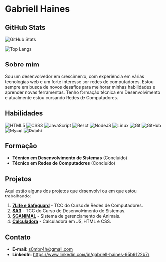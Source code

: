 # Gabriell Haines
## GitHub Stats
![GitHub Stats](https://github-readme-stats.vercel.app/api?username=gabriell122&theme=highcontrast&show_icons=true&hide=stars&locale=pt-br)

![Top Langs](https://github-readme-stats-git-masterrstaa-rickstaa.vercel.app/api/top-langs/?username=aagibio&layout=compact&theme=highcontrast&show_icons=true&locale=pt-br&card_width=468px&langs_count=10)

## Sobre mim
Sou um desenvolvedor em crescimento, com experiência em várias tecnologias web e um forte interesse por redes de computadores. Estou sempre em busca de novos desafios para melhorar minhas habilidades e aprender novas ferramentas. Tenho formação técnica em Desenvolvimento e atualmente estou cursando Redes de Computadores.

## Habilidades
![HTML5](https://img.shields.io/badge/HTML-000?style=for-the-badge&logo=html5)
![CSS3](https://img.shields.io/badge/CSS-000?style=for-the-badge&logo=css3)
![JavaScript](https://img.shields.io/badge/JavaScript-F7DF1E?style=for-the-badge&logo=javascript&logoColor=yellow&color=black)
![React](https://img.shields.io/badge/React-20232A?style=for-the-badge&logo=react&logoColor=61DAFB&color=black)
![NodeJS](https://img.shields.io/badge/node.js-6DA55F?style=for-the-badge&logo=node.js&logoColor=white&color=black)
![Linux](https://img.shields.io/badge/Linux-000?style=for-the-badge&logo=linux)
![Git](https://img.shields.io/badge/Git-000?style=for-the-badge&logo=git)
![GitHub](https://img.shields.io/badge/GitHub-000?style=for-the-badge&logo=github&logoColor=30A3DC)
![Mysql](https://img.shields.io/badge/mysql-000?style=for-the-badge&logo=mysql)
![Delphi](https://img.shields.io/badge/delphi-000?style=for-the-badge&logo=delphi)
## Formação
- **Técnico em Desenvolvimento de Sistemas** (Concluído)
- **Técnico em Redes de Computadores** (Concluído)

## Projetos
Aqui estão alguns dos projetos que desenvolvi ou em que estou trabalhando:

1. **[7Life e Safeguard](https://github.com/grupo7zipado)** - TCC do Curso de Redes de Computadores.
2. **[SA3](https://github.com/sistema-a3/SISTEMA-DE-AGENDAMENTO-DE-AMBIENTES-AUTOMATIZADO)** - TCC do Curso de Desenvolvimento de Sistemas.
3. **[SGANIMAL](https://github.com/gabriell122/SGANIMAL)** - Sistema de gerenciamento de Animais.
4. **[Calculadora](https://gabriell122.github.io/Calculadora/)** - Calculadora em JS, HTML e CSS.

## Contato
- **E-mail**: s0mbr4h@gmail.com
- **LinkedIn**: https://www.linkedin.com/in/gabriell-haines-95b9122b7/
